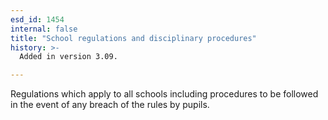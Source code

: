 ```yaml
---
esd_id: 1454
internal: false
title: "School regulations and disciplinary procedures"
history: >-
  Added in version 3.09.

---
```


Regulations which apply to all schools including procedures to be followed in the event of any breach of the rules by pupils.

